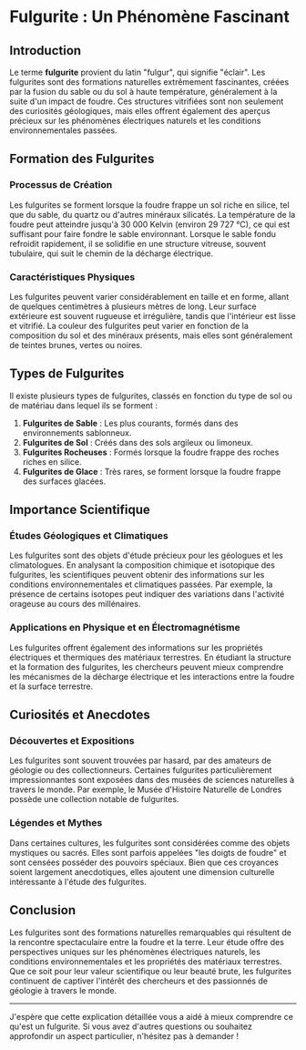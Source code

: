 # Fulgurite : Un Phénomène Fascinant

## Introduction

Le terme **fulgurite** provient du latin "fulgur", qui signifie "éclair". Les fulgurites sont des formations naturelles extrêmement fascinantes, créées par la fusion du sable ou du sol à haute température, généralement à la suite d'un impact de foudre. Ces structures vitrifiées sont non seulement des curiosités géologiques, mais elles offrent également des aperçus précieux sur les phénomènes électriques naturels et les conditions environnementales passées.

## Formation des Fulgurites

### Processus de Création

Les fulgurites se forment lorsque la foudre frappe un sol riche en silice, tel que du sable, du quartz ou d'autres minéraux silicatés. La température de la foudre peut atteindre jusqu'à 30 000 Kelvin (environ 29 727 °C), ce qui est suffisant pour faire fondre le sable environnant. Lorsque le sable fondu refroidit rapidement, il se solidifie en une structure vitreuse, souvent tubulaire, qui suit le chemin de la décharge électrique.

### Caractéristiques Physiques

Les fulgurites peuvent varier considérablement en taille et en forme, allant de quelques centimètres à plusieurs mètres de long. Leur surface extérieure est souvent rugueuse et irrégulière, tandis que l'intérieur est lisse et vitrifié. La couleur des fulgurites peut varier en fonction de la composition du sol et des minéraux présents, mais elles sont généralement de teintes brunes, vertes ou noires.

## Types de Fulgurites

Il existe plusieurs types de fulgurites, classés en fonction du type de sol ou de matériau dans lequel ils se forment :

1. **Fulgurites de Sable** : Les plus courants, formés dans des environnements sablonneux.
2. **Fulgurites de Sol** : Créés dans des sols argileux ou limoneux.
3. **Fulgurites Rocheuses** : Formés lorsque la foudre frappe des roches riches en silice.
4. **Fulgurites de Glace** : Très rares, se forment lorsque la foudre frappe des surfaces glacées.

## Importance Scientifique

### Études Géologiques et Climatiques

Les fulgurites sont des objets d'étude précieux pour les géologues et les climatologues. En analysant la composition chimique et isotopique des fulgurites, les scientifiques peuvent obtenir des informations sur les conditions environnementales et climatiques passées. Par exemple, la présence de certains isotopes peut indiquer des variations dans l'activité orageuse au cours des millénaires.

### Applications en Physique et en Électromagnétisme

Les fulgurites offrent également des informations sur les propriétés électriques et thermiques des matériaux terrestres. En étudiant la structure et la formation des fulgurites, les chercheurs peuvent mieux comprendre les mécanismes de la décharge électrique et les interactions entre la foudre et la surface terrestre.

## Curiosités et Anecdotes

### Découvertes et Expositions

Les fulgurites sont souvent trouvées par hasard, par des amateurs de géologie ou des collectionneurs. Certaines fulgurites particulièrement impressionnantes sont exposées dans des musées de sciences naturelles à travers le monde. Par exemple, le Musée d'Histoire Naturelle de Londres possède une collection notable de fulgurites.

### Légendes et Mythes

Dans certaines cultures, les fulgurites sont considérées comme des objets mystiques ou sacrés. Elles sont parfois appelées "les doigts de foudre" et sont censées posséder des pouvoirs spéciaux. Bien que ces croyances soient largement anecdotiques, elles ajoutent une dimension culturelle intéressante à l'étude des fulgurites.

## Conclusion

Les fulgurites sont des formations naturelles remarquables qui résultent de la rencontre spectaculaire entre la foudre et la terre. Leur étude offre des perspectives uniques sur les phénomènes électriques naturels, les conditions environnementales et les propriétés des matériaux terrestres. Que ce soit pour leur valeur scientifique ou leur beauté brute, les fulgurites continuent de captiver l'intérêt des chercheurs et des passionnés de géologie à travers le monde.

---

J'espère que cette explication détaillée vous a aidé à mieux comprendre ce qu'est un fulgurite. Si vous avez d'autres questions ou souhaitez approfondir un aspect particulier, n'hésitez pas à demander !